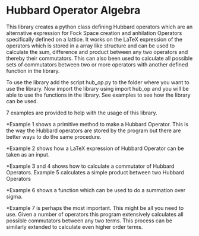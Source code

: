 # Hubbard Operator Algebra
This library creates a python class defining Hubbard operators which are an alternative expression for Fock Space creation and anhilation Operators specifically defined on a lattice. It works on the LaTeX expression of the operators which is stored in a array like structure and can be used to calculate the sum, difference and product between any two operators and thereby their commutators. This can also been used to calculate all possible sets of commutators between two or more operators with another defined function in the library.

To use the library add the script hub_op.py to the folder where you want to use the library. Now import the library using import hub_op and you will be able to use the functions in the library. See examples to see how the library can be used.

7 examples are provided to help with the usage of this library. 

*Example 1 shows a primitive method to make a Hubbard Operator. This is the way the Hubbard operators are stored by the program but there are better ways to do the same procedure.

*Example 2 shows how a LaTeX expression of Hubbard Operator can be taken as an input.

*Example 3 and 4 shows how to calculate a commutator of Hubbard Operators. Example 5 calculates a simple product between two Hubbard Operators

*Example 6 shows a function which can be used to do a summation over sigma.

*Example 7 is perhaps the most important. This might be all you need to use. Given a number of operators this program extensively calculates all possible commutators between any two terms. This process can be similarly extended to calculate even higher order terms.
